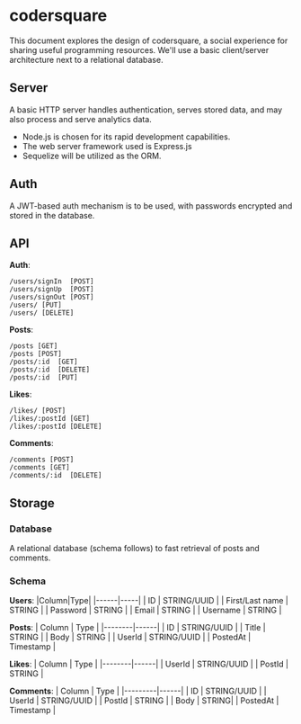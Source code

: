 # codersquare
This document explores the design of codersquare, a social experience for
sharing useful programming resources.
We'll use a basic client/server architecture next to a relational database.

## Server
A basic HTTP server handles authentication, serves stored data, and may also process and serve analytics data.
- Node.js is chosen for its rapid development capabilities.
- The web server framework used is Express.js
- Sequelize will be utilized as the ORM.

## Auth
A JWT-based auth mechanism is to be used, with passwords encrypted and stored in the database.

## API

**Auth**:

```
/users/signIn  [POST]
/users/signUp  [POST]
/users/signOut [POST]
/users/ [PUT]
/users/ [DELETE]
```

**Posts**:

```
/posts [GET]
/posts [POST]
/posts/:id  [GET]
/posts/:id  [DELETE]
/posts/:id  [PUT]
```

**Likes**:

```
/likes/ [POST]
/likes/:postId [GET]
/likes/:postId [DELETE]
```

**Comments**:

```
/comments [POST]
/comments [GET]
/comments/:id  [DELETE]
```

## Storage

### Database
A relational database (schema follows) to fast retrieval of posts and comments.

### Schema
**Users**:
|Column|Type|
|------|-----|
| ID | STRING/UUID |
| First/Last name | STRING |
| Password | STRING |
| Email | STRING |
| Username | STRING |

**Posts**:
| Column | Type |
|--------|------|
| ID | STRING/UUID |
| Title | STRING |
| Body | STRING |
| UserId | STRING/UUID |
| PostedAt | Timestamp |

**Likes**:
| Column | Type |
|--------|------|
| UserId | STRING/UUID |
| PostId | STRING |

**Comments**:
| Column | Type |
|---------|------|
| ID | STRING/UUID |
| UserId | STRING/UUID |
| PostId | STRING |
| Body | STRING|
| PostedAt | Timestamp |
